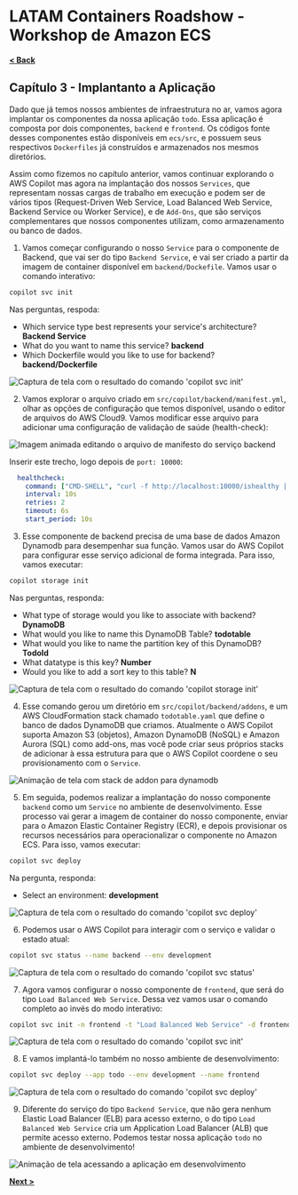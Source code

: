 # LATAM Containers Roadshow - Workshop de Amazon ECS

[**< Back**](./2-Build.md)

## Capítulo 3 - Implantanto a Aplicação

Dado que já temos nossos ambientes de infraestrutura no ar, vamos agora implantar os componentes da nossa aplicação `todo`. Essa aplicação é composta por dois componentes, `backend` e `frontend`. Os códigos fonte desses componentes estão disponíveis em `ecs/src`, e possuem seus respectivos `Dockerfiles` já construídos e armazenados nos mesmos diretórios.

Assim como fizemos no capítulo anterior, vamos continuar explorando o AWS Copilot mas agora na implantação dos nossos `Services`, que representam nossas cargas de trabalho em execução e podem ser de vários tipos (Request-Driven Web Service, Load Balanced Web Service, Backend Service ou Worker Service), e de `Add-Ons`, que são serviços complementares que nossos componentes utilizam, como armazenamento ou banco de dados.

1. Vamos começar configurando o nosso `Service` para o componente de Backend, que vai ser do tipo `Backend Service`, e vai ser criado a partir da imagem de container disponível em `backend/Dockefile`. Vamos usar o comando interativo:

```bash
copilot svc init
```

Nas perguntas, respoda:

 - Which service type best represents your service's architecture? **Backend Service**
 - What do you want to name this service? **backend**
 - Which Dockerfile would you like to use for backend? **backend/Dockerfile**

![Captura de tela com o resultado do comando 'copilot svc init'](../static/3.1-copilot_svc_init_backend.png)

2. Vamos explorar o arquivo criado em `src/copilot/backend/manifest.yml`, olhar as opções de configuração que temos disponível, usando o editor de arquivos do AWS Cloud9. Vamos modificar esse arquivo para adicionar uma configuração de validação de saúde (health-check):

![Imagem animada editando o arquivo de manifesto do serviço backend](../static/3.2-modify_backend_manifest.gif)

Inserir este trecho, logo depois de `port: 10000`:

```yaml
  healthcheck:
    command: ["CMD-SHELL", "curl -f http://localhost:10000/ishealthy || exit 1"]
    interval: 10s
    retries: 2
    timeout: 6s 
    start_period: 10s
```

3. Esse componente de backend precisa de uma base de dados Amazon Dynamodb para desempenhar sua função. Vamos usar do AWS Copilot para configurar esse serviço adicional de forma integrada. Para isso, vamos executar:

```bash
copilot storage init
```

Nas perguntas, responda:

 - What type of storage would you like to associate with backend? **DynamoDB**
 - What would you like to name this DynamoDB Table? **todotable**
 - What would you like to name the partition key of this DynamoDB? **TodoId**
 - What datatype is this key? **Number**
 - Would you like to add a sort key to this table? **N**

![Captura de tela com o resultado do comando 'copilot storage init'](../static/3.3-copilot_storage_init.png)

4. Esse comando gerou um diretório em `src/copilot/backend/addons`, e um AWS CloudFormation stack chamado `todotable.yaml` que define o banco de dados DynamoDB que criamos. Atualmente o AWS Copilot suporta Amazon S3 (objetos), Amazon DynamoDB (NoSQL) e Amazon Aurora (SQL) como add-ons, mas você pode criar seus próprios stacks de adicionar à essa estrutura para que o AWS Copilot coordene o seu provisionamento com o `Service`.

![Animação de tela com stack de addon para dynamodb](../static/3.4-copilot_addon_dir.gif)

5. Em seguida, podemos realizar a implantação do nosso componente `backend` como um `Service` no ambiente de desenvolvimento. Esse processo vai gerar a imagem de container do nosso componente, enviar para o Amazon Elastic Container Registry (ECR), e depois provisionar os recursos necessários para operacionalizar o componente no Amazon ECS. Para isso, vamos executar:

```bash
copilot svc deploy
```

Na pergunta, responda:

 - Select an environment: **development**

![Captura de tela com o resultado do comando 'copilot svc deploy'](../static/3.5-copilot_svc_deploy_backend_dev.png)

6. Podemos usar o AWS Copilot para interagir com o serviço e validar o estado atual:

```bash
copilot svc status --name backend --env development
```

![Captura de tela com o resultado do comando 'copilot svc status'](../static/3.6-copilot_svc_status_backend_dev.png)

7. Agora vamos configurar o nosso componente de `frontend`, que será do tipo `Load Balanced Web Service`. Dessa vez vamos usar o comando completo ao invés do modo interativo:

```bash
copilot svc init -n frontend -t "Load Balanced Web Service" -d frontend/Dockerfile --port 80
```

![Captura de tela com o resultado do comando 'copilot svc init'](../static/3.7-copilot_svc_init_frontend.png)

8. E vamos implantá-lo também no nosso ambiente de desenvolvimento:

```bash
copilot svc deploy --app todo --env development --name frontend
```

![Captura de tela com o resultado do comando 'copilot svc deploy'](../static/3.8-copilot_svc_deploy_frontend_dev.png)

9. Diferente do serviço do tipo `Backend Service`, que não gera nenhum Elastic Load Balancer (ELB) para acesso externo, o do tipo `Load Balanced Web Service` cria um Application Load Balancer (ALB) que permite acesso externo. Podemos testar nossa aplicação `todo` no ambiente de desenvolvimento!

![Animação de tela acessando a aplicação em desenvolvimento](../static/3.9-frontend_demo.gif)

[**Next >**](./4-Observe.md)